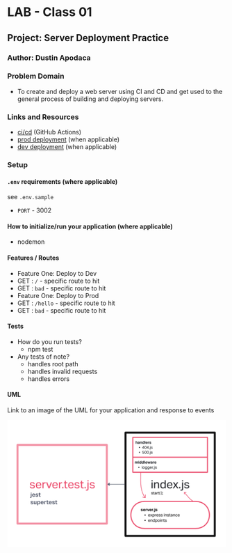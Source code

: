 # LAB - Class 01

## Project: Server Deployment Practice

### Author: Dustin Apodaca

### Problem Domain

- To create and deploy a web server using CI and CD and get used to the general process of building and deploying servers.

### Links and Resources

- [ci/cd](http://xyz.com) (GitHub Actions)
- [prod deployment](http://xyz.com) (when applicable)
- [dev deployment](http://xyz.com) (when applicable)

### Setup

#### `.env` requirements (where applicable)

see `.env.sample`

- `PORT` - 3002

#### How to initialize/run your application (where applicable)

- nodemon

#### Features / Routes

- Feature One: Deploy to Dev
- GET : `/` - specific route to hit
- GET : `bad` - specific route to hit
- Feature One: Deploy to Prod
- GET : `/hello` - specific route to hit
- GET : `bad` - specific route to hit

#### Tests

- How do you run tests?
  - npm test
- Any tests of note?
  - handles root path
  - handles invalid requests
  - handles errors

#### UML

Link to an image of the UML for your application and response to events

![UML](./assets/img/cd-ci-UML.png)
